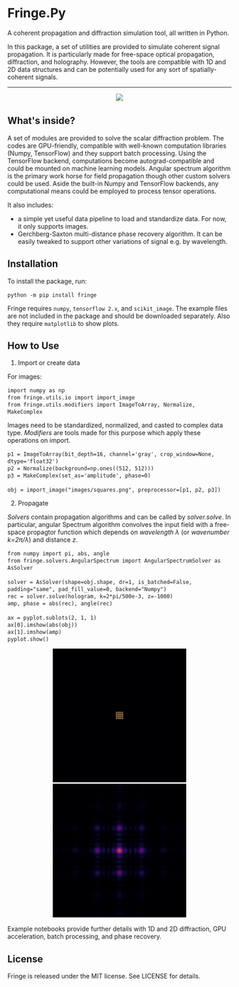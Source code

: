 # Fringe.Py

A coherent propagation and diffraction simulation tool, all written in Python. 

In this package, a set of utilities are provided to simulate coherent signal propagation. It is particularly made for free-space optical propagation, diffraction, and holography. However, the tools are compatible with 1D and 2D data structures and can be potentially used for any sort of spatially-coherent signals.

-----

<p align="center">
    <img src="examples/images/exports/propagation_anim.gif" width="500">
<p>

    
## What's inside?

A set of modules are provided to solve the scalar diffraction problem. The codes are GPU-friendly, compatible with well-known computation libraries (Numpy, TensorFlow) and they support batch processing. Using the TensorFlow backend, computations become autograd-compatible and could be mounted on machine learning models. Angular spectrum algorithm is the primary work horse for field propagation though other custom solvers could be used. Aside the built-in Numpy and TensorFlow backends, any computational means could be employed to process tensor operations.

It also includes:
- a simple yet useful data pipeline to load and standardize data. For now, it only supports images.
- Gerchberg-Saxton multi-distance phase recovery algorithm. It can be easily tweaked to support other variations of signal e.g. by wavelength.

## Installation
To install the package, run:
```
python -m pip install fringe
```
Fringe requires ```numpy```, ```tensorflow 2.x```, and ```scikit_image```.
The example files are not included in the package and should be downloaded separately. Also they require ```matplotlib``` to show plots.

## How to Use
1. Import or create data

For images:
```
import numpy as np
from fringe.utils.io import import_image
from fringe.utils.modifiers import ImageToArray, Normalize, MakeComplex
```
Images need to be standardized, normalized, and casted to complex data type. *Modifiers* are tools made for this purpose which apply these operations on import.
```
p1 = ImageToArray(bit_depth=16, channel='gray', crop_window=None, dtype='float32')
p2 = Normalize(background=np.ones((512, 512)))
p3 = MakeComplex(set_as='amplitude', phase=0)

obj = import_image("images/squares.png", preprocessor=[p1, p2, p3])
```
2. Propagate

*Solvers* contain propagation algorithms and can be called by *solver.solve*. In particular, angular Spectrum algorithm convolves the input field with a free-space propagtor function which depends on *wavelength λ* (or *wavenumber k=2π/λ*) and distance *z*.
```
from numpy import pi, abs, angle
from fringe.solvers.AngularSpectrum import AngularSpectrumSolver as AsSolver

solver = AsSolver(shape=obj.shape, dr=1, is_batched=False, padding="same", pad_fill_value=0, backend="Numpy")
rec = solver.solve(hologram, k=2*pi/500e-3, z=-1000)
amp, phase = abs(rec), angle(rec)

ax = pyplot.sublots(2, 1, 1)
ax[0].imshow(abs(obj))
ax[1].imshow(amp)
pyplot.show()
```

<p align="center">
    <img src="examples/images/exports/squares_1.png" width="300"> <img src="examples/images/exports/squares_2.png" width="300">
<p>

Example notebooks provide further details with 1D and 2D diffraction, GPU acceleration, batch processing, and phase recovery.

## License

Fringe is released under the MIT license. See LICENSE for details.
